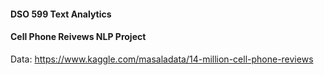 #### DSO 599 Text Analytics
#### Cell Phone Reivews NLP Project

Data: https://www.kaggle.com/masaladata/14-million-cell-phone-reviews
